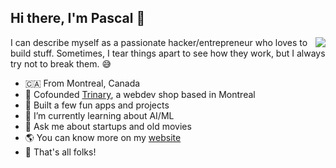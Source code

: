 ## Hi there, I'm Pascal 👋

<picture align="right">
    <source
      srcset="https://github-readme-stats.vercel.app/api?username=milhouse1337&show_icons=true&theme=dark&border=false&hide_rank=true&include_all_commits=true&show=prs_merged" 
      media="(prefers-color-scheme: dark)"
    />
    <source
      srcset="https://github-readme-stats.vercel.app/api?username=milhouse1337&show_icons=true&theme=light&border=false&hide_rank=true&include_all_commits=true&show=prs_merged" 
      media="(prefers-color-scheme: light), (prefers-color-scheme: no-preference)"
    />
    <img align="right" src="https://github-readme-stats.vercel.app/api?username=milhouse1337&show_icons=true&theme=dask&border=false&hide_rank=true&include_all_commits=true&show=prs_merged" />
</picture>

I can describe myself as a passionate hacker/entrepreneur who loves to build stuff. Sometimes, I tear things apart to see how they work, but I always try not to break them. 😅

- 🇨🇦 From Montreal, Canada
- 🎉 Cofounded [Trinary](https://trinary.ca), a webdev shop based in Montreal
- 🚜 Built a few fun apps and projects
- 🌱 I’m currently learning about AI/ML
- 💬 Ask me about startups and old movies
- 🌎 You can know more on my [website](https://pascalmeunier.info/)
- 🥕 That's all folks!

<!--
**milhouse1337/milhouse1337** is a ✨ _special_ ✨ repository because its `README.md` (this file) appears on your GitHub profile.

Here are some ideas to get you started:

- 🔭 I’m currently working on ...
- 🌱 I’m currently learning ...
- 👯 I’m looking to collaborate on ...
- 🤔 I’m looking for help with ...
- 💬 Ask me about ...
- 📫 How to reach me: ...
- 😄 Pronouns: ...
- ⚡ Fun fact: ...
-->
